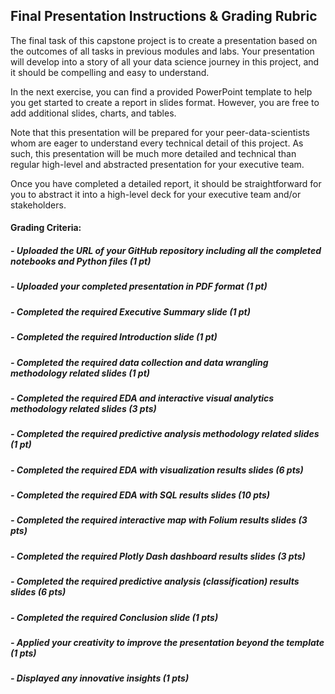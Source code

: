 ## Final Presentation Instructions & Grading Rubric
The final task of this capstone project is to create a presentation based on the outcomes of all tasks in previous modules and labs. Your presentation will develop into a story of all your data science journey in this project, and it should be compelling and easy to understand.

In the next exercise, you can find a provided PowerPoint template to help you get started to create a report in slides format. However, you are free to add additional slides, charts, and tables.

Note that this presentation will be prepared for your peer-data-scientists whom are eager to understand every technical detail of this project. As such, this presentation will be much more detailed and technical than regular high-level and abstracted presentation for your executive team.

Once you have completed a detailed report, it should be straightforward for you to abstract it into a high-level deck for your executive team and/or stakeholders.

#### Grading Criteria:
##### - Uploaded the URL of your GitHub repository including all the completed notebooks and Python files (1 pt)
##### - Uploaded your completed presentation in PDF format (1 pt)
##### - Completed the required Executive Summary slide (1 pt)
##### - Completed the required Introduction slide (1 pt)
##### - Completed the required data collection and data wrangling methodology related slides (1 pt)
##### - Completed the required EDA and interactive visual analytics methodology related slides (3 pts)
##### - Completed the required predictive analysis methodology related slides (1 pt)
##### - Completed the required EDA with visualization results slides (6 pts)
##### - Completed the required EDA with SQL results slides (10 pts)
##### - Completed the required interactive map with Folium results slides (3 pts)
##### - Completed the required Plotly Dash dashboard results slides (3 pts)
##### - Completed the required predictive analysis (classification) results slides (6 pts)
##### - Completed the required Conclusion slide (1 pts)
##### - Applied your creativity to improve the presentation beyond the template (1 pts)
##### - Displayed any innovative insights (1 pts)
